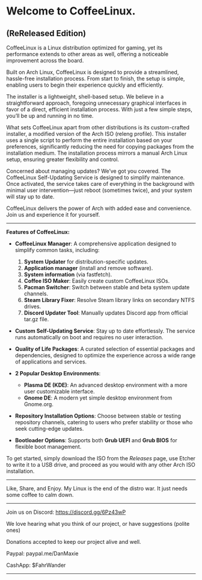 # Welcome to CoffeeLinux.
(ReReleased Edition)
-----------------------------------

CoffeeLinux is a Linux distribution optimized for gaming, yet its performance extends to other areas as well, offering a noticeable improvement across the board.

Built on Arch Linux, CoffeeLinux is designed to provide a streamlined, hassle-free installation process. From start to finish, the setup is simple, enabling users to begin their experience quickly and efficiently.

The installer is a lightweight, shell-based setup. We believe in a straightforward approach, foregoing unnecessary graphical interfaces in favor of a direct, efficient installation process. With just a few simple steps, you’ll be up and running in no time.

What sets CoffeeLinux apart from other distributions is its custom-crafted installer, a modified version of the Arch ISO (releng profile). This installer uses a single script to perform the entire installation based on your preferences, significantly reducing the need for copying packages from the installation medium. The installation process mirrors a manual Arch Linux setup, ensuring greater flexibility and control.

Concerned about managing updates? We’ve got you covered. The CoffeeLinux Self-Updating Service is designed to simplify maintenance. Once activated, the service takes care of everything in the background with minimal user intervention—just reboot (sometimes twice), and your system will stay up to date.

CoffeeLinux delivers the power of Arch with added ease and convenience. Join us and experience it for yourself.

----------------------------------

**Features of CoffeeLinux:**

- **CoffeeLinux Manager**: A comprehensive application designed to simplify common tasks, including:
   1. **System Updater** for distribution-specific updates.
   2. **Application manager** (install and remove software).
   3. **System information** (via fastfetch).
   4. **Coffee ISO Maker**: Easily create custom CoffeeLinux ISOs.
   5. **Pacman Switcher**: Switch between stable and beta system update channels.
   6. **Steam Library Fixer**: Resolve Steam library links on secondary NTFS drives.
   7. **Discord Updater Tool**: Manually updates Discord app from official tar.gz file.

- **Custom Self-Updating Service**: Stay up to date effortlessly. The service runs automatically on boot and requires no user interaction.

- **Quality of Life Packages**: A curated selection of essential packages and dependencies, designed to optimize the experience across a wide range of applications and services.

- **2 Popular Desktop Environments**:
   - **Plasma DE (KDE)**:  An advanced desktop environment with a more user customizable interface.
   - **Gnome DE**: A modern yet simple desktop environment from Gnome.org.

- **Repository Installation Options**: Choose between stable or testing repository channels, catering to users who prefer stability or those who seek cutting-edge updates.

- **Bootloader Options**: Supports both **Grub UEFI** and **Grub BIOS** for flexible boot management.

To get started, simply download the ISO from the *Releases* page, use Etcher to write it to a USB drive, and proceed as you would with any other Arch ISO installation.

------------------------------------

Like, Share, and Enjoy. 
My Linux is the end of the distro war. It just needs some coffee to calm down.

------------------------------------

Join us on Discord: https://discord.gg/6Pz43wP

We love hearing what you think of our project, 
or have suggestions (polite ones)

Donations accepted to keep our project alive and well.

Paypal: paypal.me/DanMaxie

CashApp: $FahrWander

------------------------


